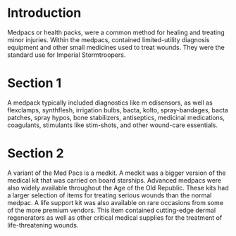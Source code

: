 # Introduction

Medpacs or health packs, were a common method for healing and treating minor injuries.
Within the medpacs, contained limited-utility diagnosis equipment and other small medicines used to treat wounds.
They were the standard use for Imperial Stormtroopers.

# Section 1

A medpack typically included diagnostics like m	edisensors, as well as flexclamps, synthflesh, irrigation bulbs, bacta, kolto, spray-bandages, bacta patches, spray hypos, bone stabilizers, antiseptics, medicinal medications, coagulants, stimulants like stim-shots, and other wound-care essentials.

# Section 2

A variant of the Med Pacs is a medkit.
A medkit was a bigger version of the medical kit that was carried on board starships.
Advanced medpacs were also widely available throughout the Age of the Old  Republic.
These kits had a larger selection of items for treating serious wounds than the normal medpac.
A life support kit was also available on rare occasions from some of the more premium vendors.
This item contained cutting-edge dermal regenerators as well as other critical medical supplies for the treatment of life-threatening wounds.
